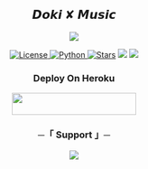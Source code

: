 <h2 align="center">
     𝘿𝙤𝙠𝙞 ✘ 𝙈𝙪𝙨𝙞𝙘 
</h2>

<p align="center">
  <img src="https://graph.org/file/82e478b5ad0e14b78fde3.jpg">
</p>

<p align="center">
<a href="https://github.com/KAC-CHAN/doki/blob/master/LICENSE"> <img src="https://img.shields.io/badge/License-MIT-blueviolet?style=for-the-badge" alt="License" /> </a>
<a href="https://www.python.org/"> <img src="https://img.shields.io/badge/Written%20in-Python-orange?style=for-the-badge&logo=python" alt="Python" /> </a>
<a href="https://github.com/KAC-CHAN/doki/stargazers"><img src="https://img.shields.io/github/stars/KAC-CHAN/doki?color=black&logo=github&logoColor=black&style=for-the-badge" alt="Stars" /></a>
<a href="https://github.com/KAC-CHAN/doki/network/members"> <img src="https://img.shields.io/github/forks/KAC-CHAN/doki?color=black&logo=github&logoColor=black&style=for-the-badge" /></a>
<a href="https://github.com/KAC-CHAN/doki/commits/KAC-CHAN"> <img src="https://img.shields.io/github/last-commit/KACCHAN/doki?color=blue&logo=github&logoColor=green&style=for-the-badge" /></a>
</p>

<h3 align="center">
    Deploy On Heroku
</h3>

<p align="center"><a href="https://dashboard.heroku.com/new?template=https://github.com/KAC-CHAN/doki"> <img src="https://img.shields.io/badge/Deploy%20On%20Heroku-black?style=for-the-badge&logo=heroku" width="220" height="38.45"/></a></p>

<h3 align="center">
    ─「 Support 」─
</h3>

<p align="center">
<a href="https://telegram.me/DokiSupport"><img src="https://img.shields.io/badge/-Support%20Group-blue.svg?style=for-the-badge&logo=Telegram"></a>
</p>

